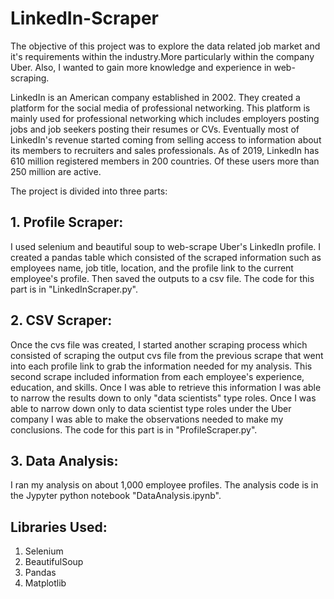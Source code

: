 # LinkedIn-Scraper

The objective of this project was to explore the data related job market and it's requirements
within the industry.More particularly within the company Uber. Also, I wanted to gain more knowledge and experience in web-scraping.

LinkedIn is an American company established in 2002. They created a platform for the social media of professional networking. This platform is mainly used for professional networking which includes employers posting jobs and job seekers posting their resumes or CVs. Eventually most of LinkedIn's revenue started coming from selling access to information about its members to recruiters and sales professionals.
As of 2019, LinkedIn has 610 million registered members in 200 countries. Of these users more than 250 million are active.

The project is divided into three parts:

## 1. Profile Scraper:
I used selenium and beautiful soup to web-scrape Uber's LinkedIn profile. I created a pandas table which consisted of the scraped
information such as employees name, job title, location, and the profile link to the current employee's profile. Then saved the outputs to a csv file. The code for this part is in "LinkedInScraper.py".


## 2. CSV Scraper:
Once the cvs file was created, I started another scraping process which consisted of scraping the output cvs file from the previous scrape
that went into each profile link to grab the information needed for my analysis. This second scrape included information from each employee's experience,
education, and skills. Once I was able to retrieve this information I was able to narrow the results down to only "data scientists" type roles. Once I was able to 
narrow down only to data scientist type roles under the Uber company I was able to make the observations needed to make my conclusions. The code for this part is in 
"ProfileScraper.py".

## 3. Data Analysis:
I ran my analysis on about 1,000 employee profiles. The analysis code is in the Jypyter python notebook "DataAnalysis.ipynb".

## Libraries Used:
1. Selenium
2. BeautifulSoup
3. Pandas
4. Matplotlib

